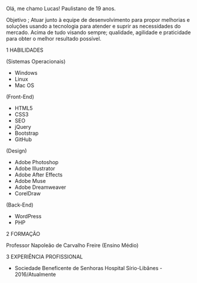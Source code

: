 Olá, me chamo Lucas! Paulistano de 19 anos.

Objetivo ; Atuar junto à equipe de desenvolvimento para propor melhorias e soluções usando a tecnologia para atender e suprir as necessidades do mercado. Acima de tudo visando sempre; qualidade, agilidade e praticidade para obter o melhor resultado possível.

1 HABILIDADES

(Sistemas Operacionais)

- Windows
- Linux 
- Mac OS

(Front-End)

- HTML5
- CSS3
- SEO
- jQuery
- Bootstrap
- GitHub

(Design)

- Adobe Photoshop
- Adobe Illustrator
- Adobe After Effects
- Adobe Muse
- Adobe Dreamweaver
- CorelDraw

(Back-End)

- WordPress
- PHP


2 FORMAÇÃO

Professor Napoleão de Carvalho Freire (Ensino Médio)

3 EXPERIÊNCIA PROFISSIONAL

- Sociedade Beneficente de Senhoras Hospital Sírio-Libânes - 2016/Atualmente



